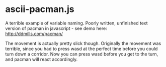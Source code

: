 ascii-pacman.js
===============
A terrible example of variable naming. Poorly written, unfinished text version of pacman in javascript - see demo here: http://ddmills.com/pacman/

The movement is actually pretty slick though. Originally the movement was terrible, since you had to press wasd at the perfect time before you could turn down a corridor. Now you can press wasd before you get to the turn, and pacman will react accordingly.
